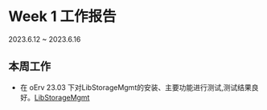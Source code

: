 # Week 1 工作报告

2023.6.12 ~ 2023.6.16

## 本周工作

- 在 oErv 23.03 下对LibStorageMgmt的安装、主要功能进行测试,测试结果良好。[LibStorageMgmt](https://github.com/czcheng2020/PLCT/tree/main/Reports/week1/LibStorageMgmt)